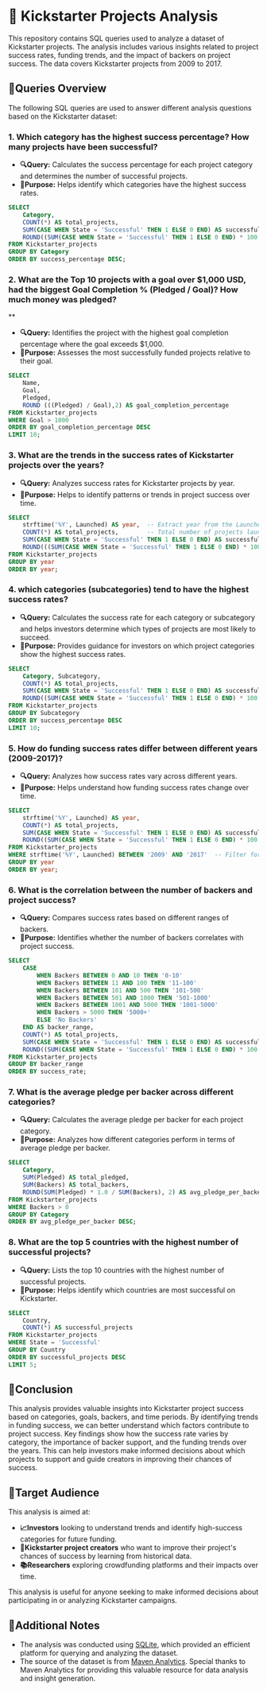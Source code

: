 # 🚀 Kickstarter Projects Analysis

This repository contains SQL queries used to analyze a dataset of Kickstarter projects. The analysis includes various insights related to project success rates, funding trends, and the impact of backers on project success. The data covers Kickstarter projects from 2009 to 2017.

## 📌Queries Overview

The following SQL queries are used to answer different analysis questions based on the Kickstarter dataset:

### 1.  **Which category has the highest success percentage? How many projects have been successful?**
   - **🔍Query:** Calculates the success percentage for each project category and determines the number of successful projects.
   - **🎯Purpose:** Helps identify which categories have the highest success rates.
   
```sql
SELECT 
    Category, 
    COUNT(*) AS total_projects,
    SUM(CASE WHEN State = 'Successful' THEN 1 ELSE 0 END) AS successful_projects,
    ROUND((SUM(CASE WHEN State = 'Successful' THEN 1 ELSE 0 END) * 100.0) / COUNT(*), 2) AS success_percentage
FROM Kickstarter_projects
GROUP BY Category
ORDER BY success_percentage DESC;
   ```

### 2. **What are the Top 10 projects with a goal over $1,000 USD, had the biggest Goal Completion % (Pledged / Goal)? How much money was pledged?**
**
   - **🔍Query:** Identifies the project with the highest goal completion percentage where the goal exceeds $1,000.
   - **🎯Purpose:** Assesses the most successfully funded projects relative to their goal.

```sql
SELECT 
    Name, 
    Goal, 
    Pledged, 
    ROUND (((Pledged) / Goal),2) AS goal_completion_percentage
FROM Kickstarter_projects
WHERE Goal > 1000
ORDER BY goal_completion_percentage DESC
LIMIT 10;
```

### 3. **What are the trends in the success rates of Kickstarter projects over the years?**
   - **🔍Query:** Analyzes success rates for Kickstarter projects by year.
   - **🎯Purpose:** Helps to identify patterns or trends in project success over time.

```sql
SELECT 
    strftime('%Y', Launched) AS year,  -- Extract year from the Launched date
    COUNT(*) AS total_projects,        -- Total number of projects launched in that year
    SUM(CASE WHEN State = 'Successful' THEN 1 ELSE 0 END) AS successful_projects,  -- Count successful projects
    ROUND(((SUM(CASE WHEN State = 'Successful' THEN 1 ELSE 0 END) * 100.0) / COUNT(*)),2) AS success_rate  -- Success rate
FROM Kickstarter_projects
GROUP BY year
ORDER BY year;
```

### 4. **which categories (subcategories) tend to have the highest success rates?**
   - **🔍Query:** Calculates the success rate for each category or subcategory and helps investors determine which types of projects are most likely to succeed.
   - **🎯Purpose:** Provides guidance for investors on which project categories show the highest success rates.

```sql
SELECT 
    Category, Subcategory,
    COUNT(*) AS total_projects,
    SUM(CASE WHEN State = 'Successful' THEN 1 ELSE 0 END) AS successful_projects,
    ROUND((SUM(CASE WHEN State = 'Successful' THEN 1 ELSE 0 END) * 100.0) / COUNT(*), 2) AS success_percentage
FROM Kickstarter_projects
GROUP BY Subcategory
ORDER BY success_percentage DESC
LIMIT 10;
```

### 5. **How do funding success rates differ between different years (2009-2017)?**
   - **🔍Query:** Analyzes how success rates vary across different years.
   - **🎯Purpose:** Helps understand how funding success rates change over time.

```sql
SELECT 
    strftime('%Y', Launched) AS year,  
    COUNT(*) AS total_projects,       
    SUM(CASE WHEN State = 'Successful' THEN 1 ELSE 0 END) AS successful_projects,  
    ROUND((SUM(CASE WHEN State = 'Successful' THEN 1 ELSE 0 END) * 100.0) / COUNT(*), 2) AS success_rate  
FROM Kickstarter_projects
WHERE strftime('%Y', Launched) BETWEEN '2009' AND '2017'  -- Filter for years 2009-2017
GROUP BY year
ORDER BY year;
```

### 6. **What is the correlation between the number of backers and project success?**
   - **🔍Query:** Compares success rates based on different ranges of backers.
   - **🎯Purpose:** Identifies whether the number of backers correlates with project success.

```sql
SELECT 
    CASE 
        WHEN Backers BETWEEN 0 AND 10 THEN '0-10'
        WHEN Backers BETWEEN 11 AND 100 THEN '11-100'
        WHEN Backers BETWEEN 101 AND 500 THEN '101-500'
        WHEN Backers BETWEEN 501 AND 1000 THEN '501-1000'
        WHEN Backers BETWEEN 1001 AND 5000 THEN '1001-5000'
        WHEN Backers > 5000 THEN '5000+'
        ELSE 'No Backers' 
    END AS backer_range,
    COUNT(*) AS total_projects,
    SUM(CASE WHEN State = 'Successful' THEN 1 ELSE 0 END) AS successful_projects,
    ROUND((SUM(CASE WHEN State = 'Successful' THEN 1 ELSE 0 END) * 100.0) / COUNT(*), 2) AS success_rate
FROM Kickstarter_projects
GROUP BY backer_range
ORDER BY success_rate;
```

### 7. **What is the average pledge per backer across different categories?**
   - **🔍Query:** Calculates the average pledge per backer for each project category.
   - **🎯Purpose:** Analyzes how different categories perform in terms of average pledge per backer.

```sql
SELECT 
    Category,
    SUM(Pledged) AS total_pledged,
    SUM(Backers) AS total_backers,
    ROUND(SUM(Pledged) * 1.0 / SUM(Backers), 2) AS avg_pledge_per_backer
FROM Kickstarter_projects
WHERE Backers > 0  
GROUP BY Category
ORDER BY avg_pledge_per_backer DESC;
```
### 8. **What are the top 5 countries with the highest number of successful projects?**
   - **🔍Query:** Lists the top 10 countries with the highest number of successful projects.
   - **🎯Purpose:** Helps identify which countries are most successful on Kickstarter.

```sql
SELECT 
    Country,
    COUNT(*) AS successful_projects
FROM Kickstarter_projects
WHERE State = 'Successful' 
GROUP BY Country
ORDER BY successful_projects DESC
LIMIT 5;
```
## 🎯Conclusion

This analysis provides valuable insights into Kickstarter project success based on categories, goals, backers, and time periods. By identifying trends in funding success, we can better understand which factors contribute to project success. Key findings show how the success rate varies by category, the importance of backer support, and the funding trends over the years. This can help investors make informed decisions about which projects to support and guide creators in improving their chances of success.

## 🎯Target Audience

This analysis is aimed at:

- **📈Investors** looking to understand trends and identify high-success categories for future funding.
- **📢Kickstarter project creators** who want to improve their project's chances of success by learning from historical data.
- **📚Researchers** exploring crowdfunding platforms and their impacts over time.

This analysis is useful for anyone seeking to make informed decisions about participating in or analyzing Kickstarter campaigns.

## 📌Additional Notes

- The analysis was conducted using [SQLite](https://sqliteviz.com/), which provided an efficient platform for querying and analyzing the dataset.
- The source of the dataset is from [Maven Analytics](https://mavenanalytics.io/). Special thanks to Maven Analytics for providing this valuable resource for data analysis and insight generation.

